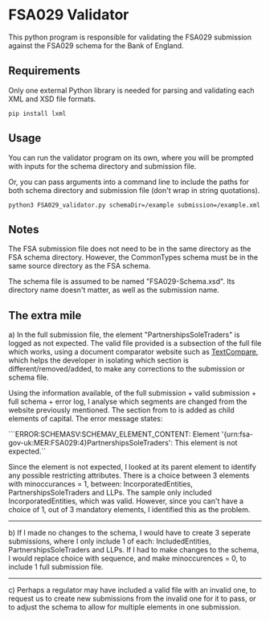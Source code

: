 # FSA029 Validator

This python program is responsible for validating the FSA029 submission against the FSA029 schema for the Bank of England.

## Requirements

Only one external Python library is needed for parsing and validating each XML and XSD file formats.

```pip install lxml```

## Usage

You can run the validator program on its own, where you will be prompted with inputs for the schema directory and submission file.

Or, you can pass arguments into a command line to include the paths for both schema directory and submission file (don't  wrap in string quotations).

```python3 FSA029_validator.py schemaDir=/example submission=/example.xml```


## Notes

The FSA submission file does not need to be in the same directory as the FSA schema directory. However, the CommonTypes schema must be in the same source directory as the FSA schema.

The schema file is assumed to be named "FSA029-Schema.xsd". Its directory name doesn't matter, as well as the submission name.


## The extra mile

a) In the full submission file, the element "PartnershipsSoleTraders" is logged as not expected. The valid file provided is a subsection of the full file which works, using a document comparator website such as [TextCompare](https://www.diffchecker.com/text-compare/), which helps the developer in isolating which section is different/removed/added, to make any corrections to the submission or schema file.

Using the information available, of the full submission + valid submission + full schema + error log, I analyse which segments are changed from the website previously mentioned. The section from <PartnershipsSoleTraders> to </LLPS> is added as child elements of capital. The error message states:

```ERROR:SCHEMASV:SCHEMAV_ELEMENT_CONTENT: Element '{urn:fsa-gov-uk:MER:FSA029:4}PartnershipsSoleTraders': This element is not expected.``

Since the element is not expected, I looked at its parent element to identify any possible restricting attributes. There is a choice between 3 elements with minoccurances = 1, between: IncorporatedEntities, PartnershipsSoleTraders and LLPs. The sample only included IncorporatedEntities, which was valid. However, since you can't have a choice of 1, out of 3 mandatory elements, I identified this as the problem.

---

b) If I made no changes to the schema, I would have to create 3 seperate submissions, where I only include 1 of each: IncludedEntities, PartnershipsSoleTraders and LLPs. If I had to make changes to the schema, I would replace choice with sequence, and make minoccurences = 0, to include 1 full submission file.

---

c) Perhaps a regulator may have included a valid file with an invalid one, to request us to create new submissions from the invalid one for it to pass, or to adjust the schema to allow for multiple elements in one submission.